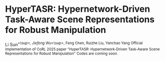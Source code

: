 # HyperTASR: Hypernetwork-Driven Task-Aware Scene Representations for Robust Manipulation 
Li Sun<sup>*<\sup>, Jiefeng Wu<sup>*<\sup>, Feng Chen, Ruizhe Liu, Yanchao Yang
Official implementation of CoRL 2025 paper "HyperTASR: Hypernetwork-Driven Task-Aware Scene Representations for Robust Manipulation"
Codes are coming soon.
